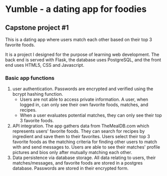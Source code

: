 # Yumble - a dating app for foodies

## Capstone project #1

This is a dating app where users match each other based on their top 3 favorite foods.  

It is a project I designed for the purpose of learning web development. The back end is served with Flask, the database uses PostgreSQL, and the front end uses HTML5, CSS and Javascript. 
### Basic app functions
  1. user authentication. Passwords are encrypted and verified using the bcrypt hashing function.
      - Users are not able to access private information. A user, when logged in, can only see their own favorite foods, matches, and recipes. 
      - When a user evaluates potential matches, they can only see their top 3 favorite foods.  
  3. API integration. The app gathers data from TheMealDB.com which represents users' favorite foods. They can search for recipes by ingredient and save them to their favorites. Users select their top 3 favorite foods as the matching criteria for finding other users to match with and send messages to. Users are able to see their matches' profile pictures and bios only after mutually matching each other.
  4. Data persistence via database storage. All data relating to users, their matches/messages, and favorite foods are stored in a postgres database. Passwords are stored in their encrypted form.


